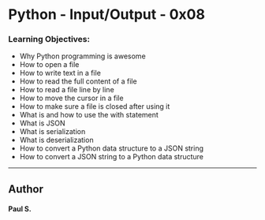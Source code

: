 # Python - Input/Output - 0x08

### Learning Objectives:
*    Why Python programming is awesome
*    How to open a file
*    How to write text in a file
*    How to read the full content of a file
*    How to read a file line by line
*    How to move the cursor in a file
*    How to make sure a file is closed after using it
*    What is and how to use the with statement
*    What is JSON
*    What is serialization
*    What is deserialization
*    How to convert a Python data structure to a JSON string
*    How to convert a JSON string to a Python data structure

--- 
## Author 
#### Paul S.
